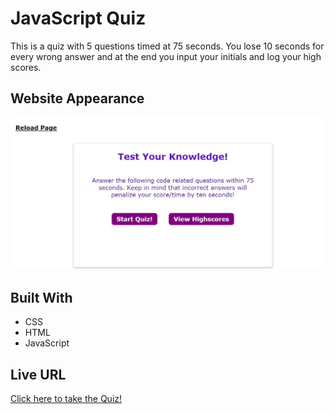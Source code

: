 # JavaScript Quiz
This is a quiz with 5 questions timed at 75 seconds. You lose 10 seconds for every wrong answer and at the end you input your initials and log your high scores.


## Website Appearance
![Image of website](https://github.com/Vivvec/Javascript-Quiz-V2/blob/main/assets/images/screenshotJS.JPG)

## Built With
* CSS
* HTML
* JavaScript

## Live URL
[Click here to take the Quiz!](https://vivvec.github.io/Javascript-Quiz-V2/)
